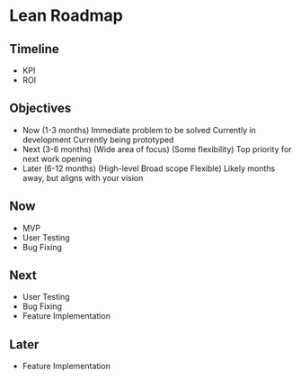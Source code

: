 # Lean Roadmap

## Timeline

- KPI
- ROI

## Objectives

- Now (1-3 months)
  Immediate problem to be solved
  Currently in development
  Currently being prototyped
- Next (3-6 months) (Wide area
  of focus) (Some
  flexibility)
  Top priority for next work
  opening
- Later (6-12 months) (High-level
  Broad scope
  Flexible)
  Likely months away, but aligns
  with your vision

## Now

- MVP
- User Testing
- Bug Fixing

## Next

- User Testing
- Bug Fixing
- Feature Implementation

## Later

- Feature Implementation
